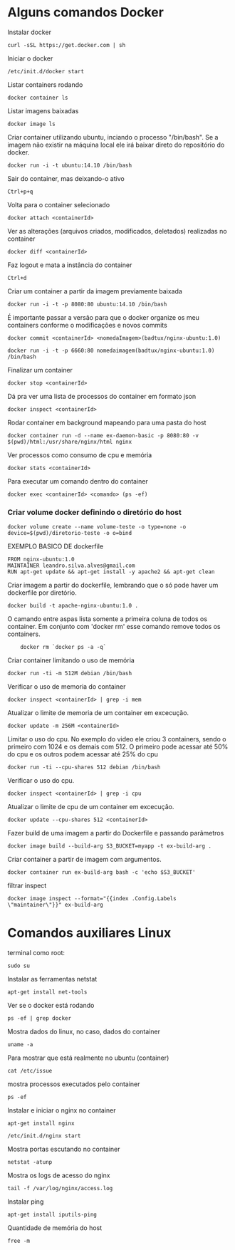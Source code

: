 # Alguns comandos Docker

Instalar docker
```
curl -sSL https://get.docker.com | sh
```

Iniciar o docker
```
/etc/init.d/docker start
```

Listar containers rodando
```
docker container ls 
```

Listar imagens baixadas
```
docker image ls
```

Criar container utilizando ubuntu, inciando o processo "/bin/bash". Se a imagem não existir na máquina local ele irá baixar direto do repositório do docker.
```
docker run -i -t ubuntu:14.10 /bin/bash
```

Sair do container, mas deixando-o ativo
```
Ctrl+p+q
```

Volta para o container selecionado
```
docker attach <containerId>
```

Ver as alterações (arquivos criados, modificados, deletados) realizadas no container
```
docker diff <containerId>
```

Faz logout e mata a instância do container
```
Ctrl+d
```

Criar um container a partir da imagem previamente baixada
```
docker run -i -t -p 8080:80 ubuntu:14.10 /bin/bash
```

É importante passar a versão para que o docker organize os meu containers conforme o modificações e novos commits
```
docker commit <containerId> <nomedaImagem>(badtux/nginx-ubuntu:1.0)
```

```
docker run -i -t -p 6660:80 nomedaimagem(badtux/nginx-ubuntu:1.0) /bin/bash
```

Finalizar um container
```
docker stop <containerId>
```

Dá pra ver uma lista de processos do container em formato json
```
docker inspect <containerId>
```

Rodar container em background mapeando para uma pasta do host
```
docker container run -d --name ex-daemon-basic -p 8080:80 -v $(pwd)/html:/usr/share/nginx/html nginx
```

Ver processos como consumo de cpu e memória
```
docker stats <containerId>
```

Para executar um comando dentro do container
```
docker exec <containerId> <comando> (ps -ef)
```
### Criar volume docker definindo o diretório do host
```
docker volume create --name volume-teste -o type=none -o device=$(pwd)/diretorio-teste -o o=bind
```

EXEMPLO BASICO DE dockerfile
```
FROM nginx-ubuntu:1.0
MAINTAINER leandro.silva.alves@gmail.com
RUN apt-get update && apt-get install -y apache2 && apt-get clean
```


Criar imagem a partir do dockerfile, lembrando que o só pode haver um dockerfile por diretório.
```
docker build -t apache-nginx-ubuntu:1.0 .
```

O camando entre aspas lista somente a primeira coluna de todos os container. Em conjunto com 'docker rm' esse comando remove todos os containers.
```
    docker rm `docker ps -a -q`
```

Criar container limitando o uso de memória
```
docker run -ti -m 512M debian /bin/bash
```

Verificar o uso de memoria do container
```
docker inspect <containerId> | grep -i mem
```

Atualizar o limite de memoria de um container em excecução.
```
docker update -m 256M <containerId>
```

Limitar o uso do cpu. No exemplo do video ele criou 3 containers, sendo o primeiro com 1024 e os demais com 512. O primeiro pode acessar até 50% do cpu e os outros podem acessar até 25% do cpu
```
docker run -ti --cpu-shares 512 debian /bin/bash
```

Verificar o uso do cpu.
```
docker inspect <containerId> | grep -i cpu 
```

Atualizar o limite de cpu de um container em excecução.
```
docker update --cpu-shares 512 <containerId>
```

Fazer build de uma imagem a partir do Dockerfile e passando parâmetros
```
docker image build --build-arg S3_BUCKET=myapp -t ex-build-arg .
```

Criar container a partir de imagem com argumentos.
```
docker container run ex-build-arg bash -c 'echo $S3_BUCKET'
```

filtrar inspect
```
docker image inspect --format="{{index .Config.Labels \"maintainer\"}}" ex-build-arg
```

# Comandos auxiliares Linux

terminal como root:
```
sudo su 
```

Instalar as ferramentas netstat
```
apt-get install net-tools
```

Ver se o docker está rodando
```
ps -ef | grep docker 
```

Mostra dados do linux, no caso, dados do container
```
uname -a
```

Para mostrar que está realmente no ubuntu (container)
```
cat /etc/issue
```

mostra processos executados pelo container
```
ps -ef
```

Instalar e iniciar o nginx no container
```
apt-get install nginx

/etc/init.d/nginx start 
```

Mostra portas escutando no container
```
netstat -atunp
```

Mostra os logs de acesso do nginx
```
tail -f /var/log/nginx/access.log
```
Instalar ping
```
apt-get install iputils-ping
```

Quantidade de memória do host
```
free -m
```























































